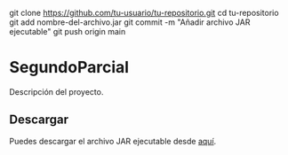 git clone https://github.com/tu-usuario/tu-repositorio.git
cd tu-repositorio
git add nombre-del-archivo.jar
git commit -m "Añadir archivo JAR ejecutable"
git push origin main
# SegundoParcial

Descripción del proyecto.

## Descargar

Puedes descargar el archivo JAR ejecutable desde [aquí](ruta/al/archivo.jar).


